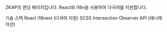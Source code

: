 ZKAP의 랜딩 페이지입니다. React와 i18n을 사용하여 다국어를 지원합니다.

기술 스택
React
i18next (다국어 지원)
SCSS
Intersection Observer API (애니메이션)